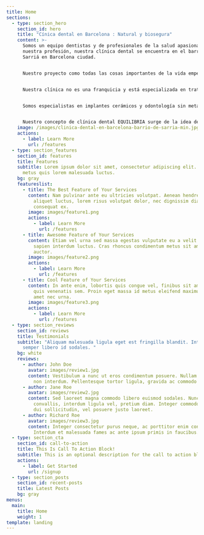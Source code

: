 ```yaml
---
title: Home
sections:
  - type: section_hero
    section_id: hero
    title: "Cínica dental en Barcelona : Natural y biosegura"
    content: >-
      Somos un equipo dentistas y de profesionales de la salud apasionados por
      nuestra profesión, nuestra clínica dental se encuentra en el barrio de
      Sarriá en Barcelona ciudad.


      Nuestro proyecto como todas las cosas importantes de la vida empezó pequeño y con mucha ilusión. Juntamos un equipo de profesionales de prestigio en la odontología con una visión en común de la medicina natural, liderados por el Dr. Olivier Chéron.


      Nuestra clínica no es una franquicia y está especializada en tratamientos naturales para devolver el equilibrio de la salud bucal de nuestros pacientes. Para nosotros tener los dientes sanos pasa por devolver el equilibrio de la salud global del paciente a través de la odontología neurofocal.


      Somos especialistas en implantes cerámicos y odontología sin metal (clínica metal-free).


      Nuestro concepto de clínica dental EQUILIBRIA surge de la idea de que para Equilibrar tu salud general es necesario Equilibrar tu salud bucal.
    image: /images/clinica-dental-en-barcelona-barrio-de-sarria-min.jpg
    actions:
      - label: Learn More
        url: /features
  - type: section_features
    section_id: features
    title: Features
    subtitle: Lorem ipsum dolor sit amet, consectetur adipiscing elit. Nullam a
      metus quis lorem malesuada luctus.
    bg: gray
    featureslist:
      - title: The Best Feature of Your Services
        content: Nam pulvinar ante eu ultricies volutpat. Aenean hendrerit, eros sed
          aliquet luctus, lorem risus volutpat dolor, nec dignissim diam neque
          consequat ex.
        image: images/feature1.png
        actions:
          - label: Learn More
            url: /features
      - title: Awesome Feature of Your Services
        content: Etiam vel urna sed massa egestas vulputate eu a velit. Sed ut nisl nec
          sapien interdum luctus. Cras rhoncus condimentum metus sit amet
          auctor.
        image: images/feature2.png
        actions:
          - label: Learn More
            url: /features
      - title: Cool Feature of Your Services
        content: In ante enim, lobortis quis congue vel, finibus sit amet mi. Aenean
          quis venenatis sem. Proin eget massa id metus eleifend maximus sit
          amet nec urna.
        image: images/feature3.png
        actions:
          - label: Learn More
            url: /features
  - type: section_reviews
    section_id: reviews
    title: Testimonials
    subtitle: "Aliquam malesuada ligula eget est fringilla blandit. Integer finibus
      semper libero id sodales. "
    bg: white
    reviews:
      - author: John Doe
        avatar: images/review1.jpg
        content: Vestibulum a nunc ut eros condimentum posuere. Nullam dapibus quis nunc
          non interdum. Pellentesque tortor ligula, gravida ac commodo eu.
      - author: Jane Roe
        avatar: images/review2.jpg
        content: Sed laoreet magna commodo libero euismod sodales. Nunc ac libero
          convallis, interdum ligula vel, pretium diam. Integer commodo sem at
          dui sollicitudin, vel posuere justo laoreet.
      - author: Richard Roe
        avatar: images/review3.jpg
        content: Integer consectetur purus neque, ac porttitor enim convallis vitae.
          Interdum et malesuada fames ac ante ipsum primis in faucibus.
  - type: section_cta
    section_id: call-to-action
    title: This Is Call To Action Block!
    subtitle: This is an optional description for the call to action block.
    actions:
      - label: Get Started
        url: /signup
  - type: section_posts
    section_id: recent-posts
    title: Latest Posts
    bg: gray
menus:
  main:
    title: Home
    weight: 1
template: landing
---
```


